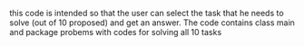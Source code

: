 this code is intended so that the user can select the task that he needs to solve (out of 10 proposed) and get an answer. The code contains class main and package probems with codes for solving all 10 tasks